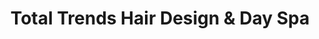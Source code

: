 ---
title: "Total Trends Hair Design & Day Spa"
url: /sandston/total-trends-hair-design-and-day-spa/
shop: hairdresser
---